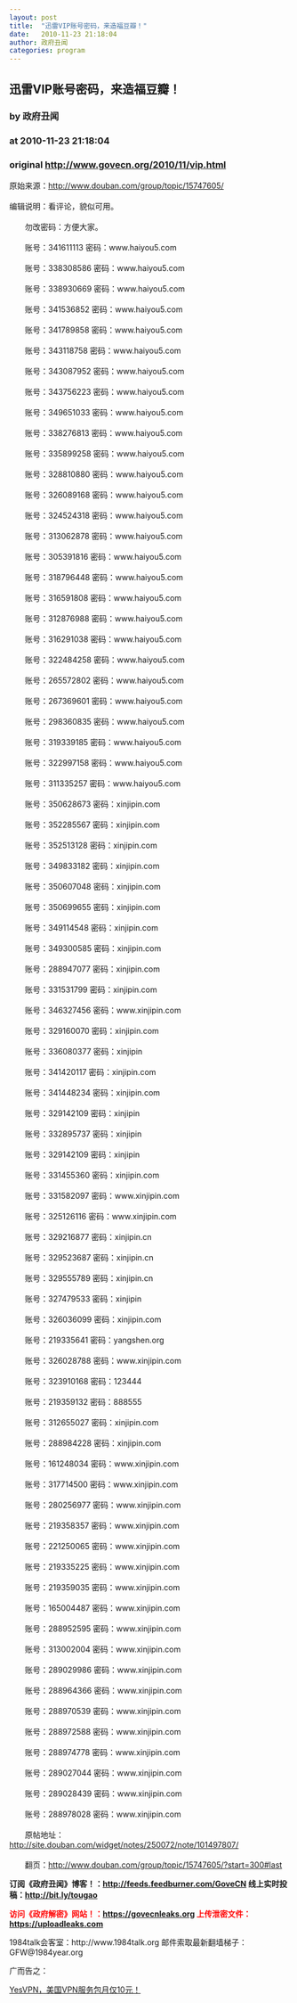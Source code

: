 ```yaml
---
layout: post
title:  "迅雷VIP账号密码，来造福豆瓣！"
date:   2010-11-23 21:18:04
author: 政府丑闻
categories: program
---
```


## 迅雷VIP账号密码，来造福豆瓣！
### by 政府丑闻
### at 2010-11-23 21:18:04
### original <http://www.govecn.org/2010/11/vip.html>

<div>原始来源：<a href="http://www.douban.com/group/topic/15747605/">http://www.douban.com/group/topic/15747605/</a><br><br>编辑说明：看评论，貌似可用。<br><br>　　勿改密码：方便大家。<br><br>　　账号：341611113 密码：www.haiyou5.com<br><br>　　账号：338308586 密码：www.haiyou5.com<br><br>　　账号：338930669 密码：www.haiyou5.com<br><br>　　账号：341536852 密码：www.haiyou5.com<br><br>　　账号：341789858 密码：www.haiyou5.com<br><br>　　账号：343118758 密码：www.haiyou5.com<br><br>　　账号：343087952 密码：www.haiyou5.com<br><br>　　账号：343756223 密码：www.haiyou5.com<br><br>　　账号：349651033 密码：www.haiyou5.com<br><br>　　账号：338276813 密码：www.haiyou5.com<br><br>　　账号：335899258 密码：www.haiyou5.com<br><br>　　账号：328810880 密码：www.haiyou5.com<br><br>　　账号：326089168 密码：www.haiyou5.com<br><br>　　账号：324524318 密码：www.haiyou5.com<br><br>　　账号：313062878 密码：www.haiyou5.com<br><br>　　账号：305391816 密码：www.haiyou5.com<br><br>　　账号：318796448 密码：www.haiyou5.com<br><br>　　账号：316591808 密码：www.haiyou5.com<br><br>　　账号：312876988 密码：www.haiyou5.com<br><br>　　账号：316291038 密码：www.haiyou5.com<br><br>　　账号：322484258 密码：www.haiyou5.com<br><br>　　账号：265572802 密码：www.haiyou5.com<br><br>　　账号：267369601 密码：www.haiyou5.com<br><br>　　账号：298360835 密码：www.haiyou5.com<br><br>　　账号：319339185 密码：www.haiyou5.com<br><br>　　账号：322997158 密码：www.haiyou5.com<br><br>　　账号：311335257 密码：www.haiyou5.com<br><br>　　账号：350628673 密码：xinjipin.com<br><br>　　账号：352285567 密码：xinjipin.com<br><br>　　账号：352513128 密码：xinjipin.com<br><br>　　账号：349833182 密码：xinjipin.com<br><br>　　账号：350607048 密码：xinjipin.com<br><br>　　账号：350699655 密码：xinjipin.com<br><br>　　账号：349114548 密码：xinjipin.com<br><br>　　账号：349300585 密码：xinjipin.com<br><br>　　账号：288947077 密码：xinjipin.com<br><br>　　账号：331531799 密码：xinjipin.com<br><br>　　账号：346327456 密码：www.xinjipin.com<br><br>　　账号：329160070 密码：xinjipin.com<br><br>　　账号：336080377 密码：xinjipin<br><br>　　账号：341420117 密码：xinjipin.com<br><br>　　账号：341448234 密码：xinjipin.com<br><br>　　账号：329142109 密码：xinjipin<br><br>　　账号：332895737 密码：xinjipin<br><br>　　账号：329142109 密码：xinjipin<br><br>　　账号：331455360 密码：xinjipin.com<br><br>　　账号：331582097 密码：www.xinjipin.com<br><br>　　账号：325126116 密码：www.xinjipin.com<br><br>　　账号：329216877 密码：xinjipin.cn<br><br>　　账号：329523687 密码：xinjipin.cn<br><br>　　账号：329555789 密码：xinjipin.cn<br><br>　　账号：327479533 密码：xinjipin<br><br>　　账号：326036099 密码：xinjipin.com<br><br>　　账号：219335641 密码：yangshen.org<br><br>　　账号：326028788 密码：www.xinjipin.com<br><br>　　账号：323910168 密码：123444<br><br>　　账号：219359132 密码：888555<br><br>　　账号：312655027 密码：xinjipin.com<br><br>　　账号：288984228 密码：xinjipin.com<br><br>　　账号：161248034 密码：www.xinjipin.com<br><br>　　账号：317714500 密码：www.xinjipin.com<br><br>　　账号：280256977 密码：www.xinjipin.com<br><br>　　账号：219358357 密码：www.xinjipin.com<br><br>　　账号：221250065 密码：www.xinjipin.com<br><br>　　账号：219335225 密码：www.xinjipin.com<br><br>　　账号：219359035 密码：www.xinjipin.com<br><br>　　账号：165004487 密码：www.xinjipin.com<br><br>　　账号：288952595 密码：www.xinjipin.com<br><br>　　账号：313002004 密码：www.xinjipin.com<br><br>　　账号：289029986 密码：www.xinjipin.com<br><br>　　账号：288964366 密码：www.xinjipin.com<br><br>　　账号：288970539 密码：www.xinjipin.com<br><br>　　账号：288972588 密码：www.xinjipin.com<br><br>　　账号：288974778 密码：www.xinjipin.com<br><br>　　账号：289027044 密码：www.xinjipin.com<br><br>　　账号：289028439 密码：www.xinjipin.com<br><br>　　账号：288978028 密码：www.xinjipin.com<br><br>　　原帖地址：<a href="http://site.douban.com/widget/notes/250072/note/101497807/">http://site.douban.com/widget/notes/250072/note/101497807/</a><br><br>　　翻页：<a href="http://www.douban.com/group/topic/15747605/?start=300#last">http://www.douban.com/group/topic/15747605/?start=300#last</a><br></div><div><p></p>
<b>订阅《政府丑闻》博客！：<a href="http://bit.ly/Govecn">http://feeds.feedburner.com/GoveCN</a>  线上实时投稿：<a href="http://bit.ly/tougao">http://bit.ly/tougao</a></b>
<p></p>
<b><font color="red">访问《政府解密》网站！：<a href="http://goo.gl/1Xhlz">https://govecnleaks.org</a> 上传泄密文件：<a href="http://goo.gl/ImRrL">https://uploadleaks.com</a></font></b>
<p></p>
1984talk会客室：http://www.1984talk.org  邮件索取最新翻墙梯子：GFW@1984year.org
<p></p>
广而告之：
<p></p>
<a href="http://bit.ly/YesVPN">YesVPN，美国VPN服务包月仅10元！</a><img width="1" height="1" src="https://blogger.googleusercontent.com/tracker/5836956241912134551-4343701599268084822?l=www.govecn.org" alt=""></div><img src="http://feeds.feedburner.com/~r/GoveCN/~4/BNkC9oV6l_g" height="1" width="1">